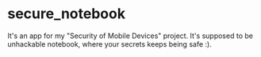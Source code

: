 # secure_notebook
It's an app for my "Security of Mobile Devices" project. It's supposed to be unhackable notebook, where your secrets keeps being safe :).
